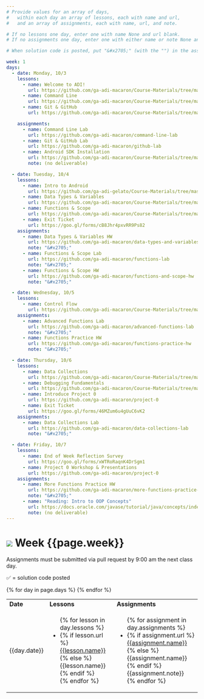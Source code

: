 ```yaml
---
# Provide values for an array of days,
#   within each day an array of lessons, each with name and url,
#   and an array of assignments, each with name, url, and note.

# If no lessons one day, enter one with name None and url blank.
# If no assignments one day, enter one with either name or note None and url blank.

# When solution code is posted, put "&#x2705;" (with the "") in the assignment's note.

week: 1
days:
  - date: Monday, 10/3
    lessons:
      - name: Welcome to ADI!
        url: https://github.com/ga-adi-macaron/Course-Materials/tree/master/lessons/orientation-materials/welcome-to-adi
      - name: Command Line
        url: https://github.com/ga-adi-macaron/Course-Materials/tree/master/lessons/workflow-and-dev-tools/os-navigation-lesson
      - name: Git & GitHub
        url: https://github.com/ga-adi-macaron/Course-Materials/tree/master/lessons/workflow-and-dev-tools/git-github-lesson

    assignments:
      - name: Command Line Lab
        url: https://github.com/ga-adi-macaron/command-line-lab
      - name: Git & GitHub Lab
        url: https://github.com/ga-adi-macaron/github-lab
      - name: Android SDK Installation
        url: https://github.com/ga-adi-macaron/Course-Materials/tree/master/lessons/workflow-and-dev-tools/sdk-installation
        note: (no deliverable)

  - date: Tuesday, 10/4
    lessons:
      - name: Intro to Android
        url: https://github.com/ga-adi-gelato/Course-Materials/tree/master/lessons/orientation-materials/android-intro-lesson
      - name: Data Types & Variables
        url: https://github.com/ga-adi-macaron/Course-Materials/tree/master/lessons/programming-fundamentals-in-java/data-types-and-variables
      - name: Functions & Scope
        url: https://github.com/ga-adi-macaron/Course-Materials/tree/master/lessons/programming-fundamentals-in-java/functions-lesson
      - name: Exit Ticket
        url: https://goo.gl/forms/cB8Jhr4pxvRR9Ps82
    assignments:
      - name: Data Types & Variables HW
        url: https://github.com/ga-adi-macaron/data-types-and-variables-hw
        note: "&#x2705;"
      - name: Functions & Scope Lab
        url: https://github.com/ga-adi-macaron/functions-lab
        note: "&#x2705;"
      - name: Functions & Scope HW
        url: https://github.com/ga-adi-macaron/functions-and-scope-hw
        note: "&#x2705;"

  - date: Wednesday, 10/5
    lessons:
      - name: Control Flow
        url: https://github.com/ga-adi-macaron/Course-Materials/tree/master/lessons/programming-fundamentals-in-java/control-flow
    assignments:
      - name: Advanced Functions Lab
        url: https://github.com/ga-adi-macaron/advanced-functions-lab
        note: "&#x2705;"
      - name: Functions Practice HW
        url: https://github.com/ga-adi-macaron/functions-practice-hw
        note: "&#x2705;"

  - date: Thursday, 10/6
    lessons:
      - name: Data Collections
        url: https://github.com/ga-adi-macaron/Course-Materials/tree/master/lessons/programming-fundamentals-in-java/data-collections
      - name: Debugging Fundamentals
        url: https://github.com/ga-adi-macaron/Course-Materials/tree/master/lessons/programming-fundamentals-in-java/debugging-fundamentals-in-java-lesson
      - name: Introduce Project 0
        url: https://github.com/ga-adi-macaron/project-0
      - name: Exit Ticket
        url: https://goo.gl/forms/46MZum6u4gUuC6vK2
    assignments:
      - name: Data Collections Lab
        url: https://github.com/ga-adi-macaron/data-collections-lab
        note: "&#x2705;"

  - date: Friday, 10/7
    lessons:
      - name: End of Week Reflection Survey
        url: https://goo.gl/forms/xWTRoRaqnK4DrSgm1
      - name: Project 0 Workshop & Presentations
        url: https://github.com/ga-adi-macaron/project-0
    assignments:
      - name: More Functions Practice HW
        url: https://github.com/ga-adi-macaron/more-functions-practice-hw
        note: "&#x2705;"
      - name: "Reading: Intro to OOP Concepts"
        url: https://docs.oracle.com/javase/tutorial/java/concepts/index.html
        note: (no deliverable)
---
```


# ![](https://ga-dash.s3.amazonaws.com/production/assets/logo-9f88ae6c9c3871690e33280fcf557f33.png) Week {{page.week}}

Assignments must be submitted via pull request by 9:00 am the next class day.

&#x2705; = solution code posted

<table>
<tr><td><b>Date</b></td><td><b>Lessons</b></td><td><b>Assignments</b></td></tr>
{% for day in page.days %}
  <tr>
    <td>{{day.date}}</td>
    <td><ul>{% for lesson in day.lessons %}
      <li>{% if lesson.url %}
        <a href="{{lesson.url}}">{{lesson.name}}</a>
      {% else %}
        {{lesson.name}}
      {% endif %}</li>
    {% endfor %}</ul></td>
    <td><ul>{% for assignment in day.assignments %}
      <li>{% if assignment.url %}
        <a href="{{assignment.url}}">{{assignment.name}}</a>
      {% else %}
        {{assignment.name}}
      {% endif %}{{assignment.note}}</li>
    {% endfor %}</ul></td>
  </tr>
{% endfor %}
</table>
